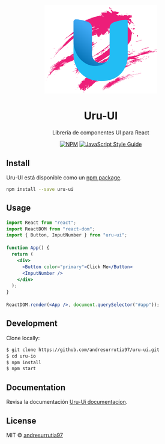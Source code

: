 <p align="center">
  <a href="">
    <img width="300" src="./src/Assets/logoUi.png">
  </a>
</p>

<h1 align="center">Uru-UI</h1>

<div align="center"> 
  
  Librería de componentes UI para React

[![NPM](https://img.shields.io/npm/v/uru-ui.svg)](https://www.npmjs.com/package/uru-ui) [![JavaScript Style Guide](https://img.shields.io/badge/code_style-standard-brightgreen.svg)](https://standardjs.com)

</div>

## Install

Uru-UI está disponible como un [npm package](https://www.npmjs.com/package/uru-ui).

```bash
npm install --save uru-ui
```

## Usage

```jsx
import React from "react";
import ReactDOM from "react-dom";
import { Button, InputNumber } from "uru-ui";

function App() {
  return (
    <div>
      <Button color="primary">Click Me</Button>
      <InputNumber />
    </div>
  );
}

ReactDOM.render(<App />, document.querySelector("#app"));
```

## Development

Clone locally:

```bash
$ git clone https://github.com/andresurrutia97/uru-ui.git
$ cd uru-io
$ npm install
$ npm start
```

## Documentation

Revisa la documentación [Uru-Ui documentacíon](https://uruui-demoapp.web.app/).


## License

MIT © [andresurrutia97](https://github.com/andresurrutia97)
```
